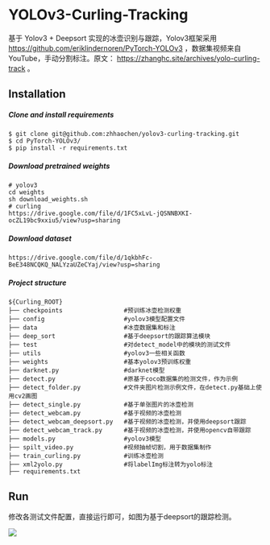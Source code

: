 # YOLOv3-Curling-Tracking

基于 Yolov3 + Deepsort 实现的冰壶识别与跟踪，Yolov3框架采用 https://github.com/eriklindernoren/PyTorch-YOLOv3 ，数据集视频来自YouTube，手动分割标注。原文： https://zhanghc.site/archives/yolo-curling-track 。

## Installation

##### Clone and install requirements

    $ git clone git@github.com:zhhaochen/yolov3-curling-tracking.git
    $ cd PyTorch-YOLOv3/
    $ pip install -r requirements.txt

##### Download pretrained weights

    # yolov3
    cd weights
    sh download_weights.sh
    # curling
    https://drive.google.com/file/d/1FC5xLvL-jQSNNBXKI-ocZL19bc9xxiu5/view?usp=sharing

##### Download dataset

    https://drive.google.com/file/d/1qkbhFc-BeE348NCQKQ_NALYzaUZeCYaj/view?usp=sharing

##### Project structure

```shell
${Curling_ROOT}
├── checkpoints         		#预训练冰壶检测权重
├── config             			#yolov3模型配置文件
├── data               			#冰壶数据集和标注
├── deep_sort       			#基于deepsort的跟踪算法模块
├── test               			#对detect_model中的模块的测试文件
├── utils              			#yolov3一些相关函数
├── weights            			#基本yolov3预训练权重
├── darknet.py         			#darknet模型
├── detect.py					#原基于coco数据集的检测文件，作为示例
├── detect_folder.py   			#文件夹图片检测示例文件，在detect.py基础上使用cv2画图
├── detect_single.py   			#基于单张图片的冰壶检测
├── detect_webcam.py   			#基于视频的冰壶检测
├── detect_webcam_deepsort.py   #基于视频的冰壶检测，并使用deepsort跟踪
├── detect_webcam_track.py      #基于视频的冰壶检测，并使用opencv自带跟踪
├── models.py           		#yolov3模型
├── spilt_video.py         		#视频抽帧切割，用于数据集制作
├── train_curling.py      		#训练冰壶检测
├── xml2yolo.py                 #将labelImg标注转为yolo标注
├── requirements.txt
```

## Run

修改各测试文件配置，直接运行即可，如图为基于deepsort的跟踪检测。

![](https://zhanghc-blog-pic.oss-cn-beijing.aliyuncs.com/blog_pic/yolo_deepsort_curling.gif)
